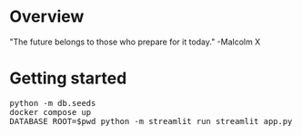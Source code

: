 # Overview

"The future belongs to those who prepare for it today." -Malcolm X

# Getting started

<pre>
python -m db.seeds
docker compose up
DATABASE_ROOT=$pwd python -m streamlit run streamlit_app.py
</pre>